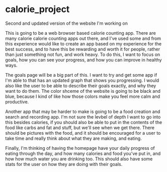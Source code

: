 # calorie_project
Second and updated version of the website I'm working on

This is going to be a web browser based calorie counting app. There are many calorie calorie counting apps out there, 
and I've used some and from this experience would like to create an app based on my experience for the best success,
and to have this be rewarding and worth it for people, rather than just something not fun, and work heavy. To do this,
I want to focus on goals, how you can see your progress, and how you can improve in healthy ways.

The goals page will be a big part of this. I want to try and get some app if I'm able to that has an updated 
graph that shows you progressing. I would also like the user to be able to describe their goals exactly, and why
they want to do them. The color shceme of the website is going to be black and blue, because I kind of like how
those colors make you feel more calm and productive. 

Another app that may be harder to make is going to be a food creation and search and recording app. I'm not
sure the levbel of depth I want to go into this besides calories, if you should also be able to put in the contents
of the food like carbs and fat and stuff, but we'll see when we get there. There should be pictures with the food,
and it should be encouraged for a user to take time and really think about what they are making, and eating.

Finally, I'm thinking of having the homepage have your daily progress of eating through the day, and how many
calories and food you've put in, and how how much water you are drinking too. This should also have some stats for
the user on how they are doing with their goals.
